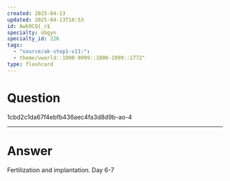 ```yaml
---
created: 2025-04-13
updated: 2025-04-13T10:53
id: Awb9CQ{_c$
specialty: obgyn
specialty_id: 226
tags:
  - "source/ak-step1-v11:": 
  - theme/uworld::1000-9999::1000-1999::1772"
type: flashcard
---
```


# Question
1cbd2c1da67f4ebfb436aec4fa3d8d9b-ao-4

---

# Answer
Fertilization and implantation. Day 6-7
